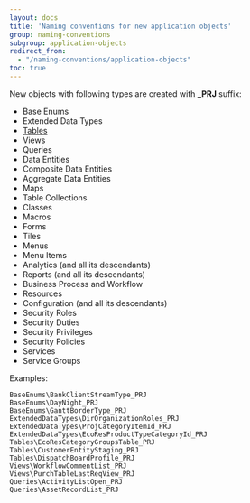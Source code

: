 ```yaml
---
layout: docs
title: 'Naming conventions for new application objects'
group: naming-conventions
subgroup: application-objects
redirect_from:
  - "/naming-conventions/application-objects"
toc: true
---
```


New objects with following types are created with <b>_PRJ</b> suffix:
- Base Enums
- Extended Data Types
- [Tables](tables.md)
- Views
- Queries
- Data Entities
- Composite Data Entities
- Aggregate Data Entities
- Maps
- Table Collections
- Classes
- Macros
- Forms
- Tiles
- Menus
- Menu Items
- Analytics (and all its descendants)
- Reports (and all its descendants)
- Business Process and Workflow
- Resources
- Configuration (and all its descendants)
- Security Roles
- Security Duties
- Security Privileges
- Security Policies
- Services
- Service Groups

Examples:

```
BaseEnums\BankClientStreamType_PRJ
BaseEnums\DayNight_PRJ
BaseEnums\GanttBorderType_PRJ
ExtendedDataTypes\DirOrganizationRoles_PRJ
ExtendedDataTypes\ProjCategoryItemId_PRJ
ExtendedDataTypes\EcoResProductTypeCategoryId_PRJ
Tables\EcoResCategoryGroupsTable_PRJ
Tables\CustomerEntityStaging_PRJ
Tables\DispatchBoardProfile_PRJ
Views\WorkflowCommentList_PRJ
Views\PurchTableLastReqView_PRJ
Queries\ActivityListOpen_PRJ
Queries\AssetRecordList_PRJ
```
